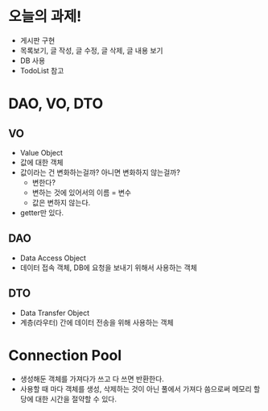 # 오늘의 과제!
- 게시판 구현
- 목록보기, 글 작성, 글 수정, 글 삭제, 글 내용 보기
- DB 사용
- TodoList 참고

# DAO, VO, DTO

## VO
- Value Object
- 값에 대한 객체
- 값이라는 건 변화하는걸까? 아니면 변화하지 않는걸까?
  - 변한다? 
  - 변하는 것에 있어서의 이름 = 변수
  - 값은 변하지 않는다.
- getter만 있다.

## DAO
- Data Access Object
- 데이터 접속 객체, DB에 요청을 보내기 위해서 사용하는 객체

## DTO
- Data Transfer Object
- 계층(라우터) 간에 데이터 전송을 위해 사용하는 객체

# Connection Pool
- 생성해둔 객체를 가져다가 쓰고 다 쓰면 반환한다.
- 사용할 때 마다 객체를 생성, 삭제하는 것이 아닌 풀에서 가져다 씀으로써 메모리 할당에 대한 시간을 절약할 수 있다.








